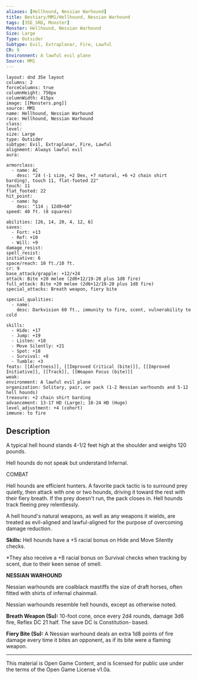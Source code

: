 ```yaml
---
aliases: [Hellhound, Nessian Warhound]
title: Bestiary/MM1/Hellhound, Nessian Warhound
tags: [35E_SRD, Monster]
Monster: Hellhound, Nessian Warhound
Size: Large
Type: Outsider
Subtype: Evil, Extraplanar, Fire, Lawful
CR: 9
Environnent: A lawful evil plane
Source: MM1
---
```


```statblock
layout: dnd 35e layout
columns: 2
forceColumns: true
columnHeight: 750px
columnWidth: 415px
image: [[Monsters.png]]
source: MM1
name: Hellhound, Nessian Warhound
race: Hellhound, Nessian Warhound
class: 
level: 
size: Large
type: Outsider
subtype: Evil, Extraplanar, Fire, Lawful
alignment: Always lawful evil
aura: 

armorclass:
  - name: AC
    desc: "24 (-1 size, +2 Dex, +7 natural, +6 +2 chain shirt barding), touch 11, flat-footed 22"
touch: 11
flat_footed: 22
hit_point:
  - name: hp
    desc: "114 ; 12d8+60"
speed: 40 ft. (8 squares)

abilities: [26, 14, 20, 4, 12, 6]
saves:
  - Fort: +13
  - Ref: +10
  - Will: +9
damage_resist: 
spell_resist: 
initiative: 6
space/reach: 10 ft./10 ft.
cr: 9
base_attack/grapple: +12/+24
attack: Bite +20 melee (2d6+12/19-20 plus 1d8 fire)
full_attack: Bite +20 melee (2d6+12/19-20 plus 1d8 fire)
special_attacks: Breath weapon, fiery bite

special_qualities:
  - name: 
    desc: Darkvision 60 ft., immunity to fire, scent, vulnerability to cold

skills:
  - Hide: +17
  - Jump: +19
  - Listen: +18
  - Move Silently: +21
  - Spot: +18
  - Survival: +8
  - Tumble: +3
feats: [[Alertness]], [[Improved Critical (bite)]], [[Improved Initiative]], [[Track]], [[Weapon Focus (bite)]]
weak: 
environment: A lawful evil plane
organization: Solitary, pair, or pack (1-2 Nessian warhounds and 5-12 hell hounds)
treasure: +2 chain shirt barding
advancement: 13-17 HD (Large); 18-24 HD (Huge)
level_adjustment: +4 (cohort)
immune: to fire
```

## Description

<p>A typical hell hound stands 4-1/2 feet high at the shoulder and weighs 120 pounds.</p>
<p>Hell hounds do not speak but understand Infernal.</p>
<p>COMBAT</p>
<p>Hell hounds are efficient hunters. A favorite pack tactic is to surround prey quietly, then attack with one or two hounds, driving it toward the rest with their fiery breath. If the prey doesn't run, the pack closes in. Hell hounds track fleeing prey relentlessly.</p>
<p>A hell hound's natural weapons, as well as any weapons it wields, are treated as evil-aligned and lawful-aligned for the purpose of overcoming damage reduction.</p>
<p>
            <b>Skills:</b> Hell hounds have a +5 racial bonus on Hide and Move Silently checks.</p>
<p>*They also receive a +8 racial bonus on Survival checks when tracking by scent, due to their keen sense of smell.</p>
<p>
            <b>NESSIAN WARHOUND</b>
          </p>
<p>Nessian warhounds are coalblack mastiffs the size of draft horses, often fitted with shirts of infernal chainmail.</p>
<p>Nessian warhounds resemble hell hounds, except as otherwise noted.</p>
<p>
            <b>Breath Weapon (Su):</b> 10-foot cone, once every 2d4 rounds, damage 3d6 fire, Reflex DC 21 half. The save DC is Constitution- based.</p>
<p>
            <b>Fiery Bite (Su):</b> A Nessian warhound deals an extra 1d8 points of fire damage every time it bites an opponent, as if its bite were a flaming weapon.</p>

---

This material is Open Game Content, and is licensed for public use under
the terms of the Open Game License v1.0a.
